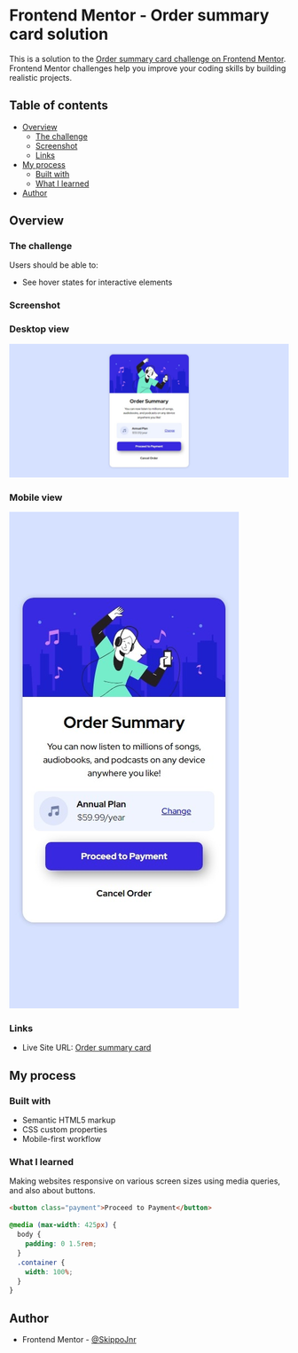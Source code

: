 # Frontend Mentor - Order summary card solution

This is a solution to the [Order summary card challenge on Frontend Mentor](https://www.frontendmentor.io/challenges/order-summary-component-QlPmajDUj). Frontend Mentor challenges help you improve your coding skills by building realistic projects. 

## Table of contents

- [Overview](#overview)
  - [The challenge](#the-challenge)
  - [Screenshot](#screenshot)
  - [Links](#links)
- [My process](#my-process)
  - [Built with](#built-with)
  - [What I learned](#what-i-learned)
- [Author](#author)


## Overview

### The challenge

Users should be able to:

- See hover states for interactive elements

### Screenshot
### Desktop view
![desktop-view](https://github.com/SkippoJnr/order-summary-component/blob/524c5b8c8a060048854a0c4894872c97ea4afa21/screenshots/desktop-design.jpeg)

### Mobile view
![mobile-view](https://github.com/SkippoJnr/order-summary-component/blob/84943e656327193491b0b6025db690231a9d3c9b/screenshots/mobile-design.jpeg)

### Links

- Live Site URL: [Order summary card](https://skippojnr.github.io/order-summary-component/)


## My process

### Built with

- Semantic HTML5 markup
- CSS custom properties
- Mobile-first workflow


### What I learned

Making websites responsive on various screen sizes using media queries, and also about buttons. 


```html
<button class="payment">Proceed to Payment</button>
```
```css
@media (max-width: 425px) {
  body {
    padding: 0 1.5rem;
  }
  .container {
    width: 100%;
  }
}
```




## Author

- Frontend Mentor - [@SkippoJnr](https://www.frontendmentor.io/profile/Skippojnr)


